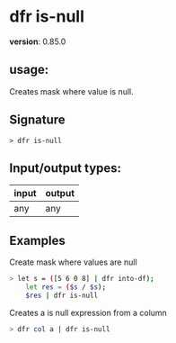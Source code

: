 # dfr is-null

**version**: 0.85.0

## **usage**:

Creates mask where value is null.

## Signature

`> dfr is-null `

## Input/output types:

| input | output |
| ----- | ------ |
| any   | any    |

## Examples

Create mask where values are null

```bash
> let s = ([5 6 0 8] | dfr into-df);
    let res = ($s / $s);
    $res | dfr is-null
```

Creates a is null expression from a column

```bash
> dfr col a | dfr is-null
```
